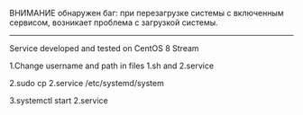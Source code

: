 ВНИМАНИЕ обнаружен баг: при перезагрузке системы с включенным сервисом, возникает проблема с загрузкой системы.

******************************************************
Service developed and tested on CentOS 8 Stream

1.Change username and path in files 1.sh and 2.service

2.sudo cp 2.service /etc/systemd/system

3.systemctl start 2.service
